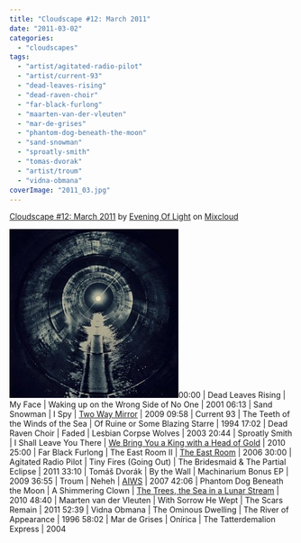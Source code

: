 ```yaml
---
title: "Cloudscape #12: March 2011"
date: "2011-03-02"
categories: 
  - "cloudscapes"
tags: 
  - "artist/agitated-radio-pilot"
  - "artist/current-93"
  - "dead-leaves-rising"
  - "dead-raven-choir"
  - "far-black-furlong"
  - "maarten-van-der-vleuten"
  - "mar-de-grises"
  - "phantom-dog-beneath-the-moon"
  - "sand-snowman"
  - "sproatly-smith"
  - "tomas-dvorak"
  - "artist/troum"
  - "vidna-obmana"
coverImage: "2011_03.jpg"
---
```


[Cloudscape #12: March 2011](http://www.mixcloud.com/eveningoflight/cloudscape-12-march-2011/?utm_source=widget&utm_medium=web&utm_campaign=base_links&utm_term=resource_link) by [Evening Of Light](http://www.mixcloud.com/eveningoflight/?utm_source=widget&utm_medium=web&utm_campaign=base_links&utm_term=profile_link) on [Mixcloud](http://www.mixcloud.com/?utm_source=widget&utm_medium=web&utm_campaign=base_links&utm_term=homepage_link)

![](images/2011_03.jpg "2011_03")00:00 | Dead Leaves Rising | My Face | Waking up on the Wrong Side of No One | 2001 06:13 | Sand Snowman | I Spy | [Two Way Mirror](http://www.eveningoflight.nl/2009/02/01/review-sand-snowman-two-way-mirror-2009/ "Review: Sand Snowman – Two Way Mirror (2009)") | 2009 09:58 | Current 93 | The Teeth of the Winds of the Sea | Of Ruine or Some Blazing Starre | 1994 17:02 | Dead Raven Choir | Faded | Lesbian Corpse Wolves | 2003 20:44 | Sproatly Smith | I Shall Leave You There | [We Bring You a King with a Head of Gold](http://www.eveningoflight.nl/2011/04/16/review-v-a-we-bring-you-a-king-with-a-head-of-gold-2010/ "Review: V.A. – We Bring You a King with a Head of Gold (2010)") | 2010 25:00 | Far Black Furlong | The East Room II | [The East Room](http://www.eveningoflight.nl/2007/10/01/review-far-black-furlong-the-east-room-2006/ "Review: Far Black Furlong – The East Room (2006)") | 2006 30:00 | Agitated Radio Pilot | Tiny Fires (Going Out) | The Bridesmaid & The Partial Eclipse | 2011 33:10 | Tomáš Dvorák | By the Wall | Machinarium Bonus EP | 2009 36:55 | Troum | Neheh | [AIWS](http://www.eveningoflight.nl/2007/09/01/review-troum-aiws-2007/ "Review: Troum – AIWS (2007)") | 2007 42:06 | Phantom Dog Beneath the Moon | A Shimmering Clown | [The Trees, the Sea in a Lunar Stream](http://www.eveningoflight.nl/2010/08/11/review-phantom-dog-beneath-the-moon-the-trees-the-sea-in-a-lunar-stream-2010/ "Review: Phantom Dog Beneath the Moon – The Trees, The Sea in a Lunar Stream (2010)") | 2010 48:40 | Maarten van der Vleuten | With Sorrow He Wept | The Scars Remain | 2011 52:39 | Vidna Obmana | The Ominous Dwelling | The River of Appearance | 1996 58:02 | Mar de Grises | Onírica | The Tatterdemalion Express | 2004
